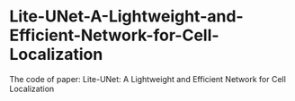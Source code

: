 # Lite-UNet-A-Lightweight-and-Efficient-Network-for-Cell-Localization
The code of paper: Lite-UNet: A Lightweight and Efficient Network for Cell Localization

